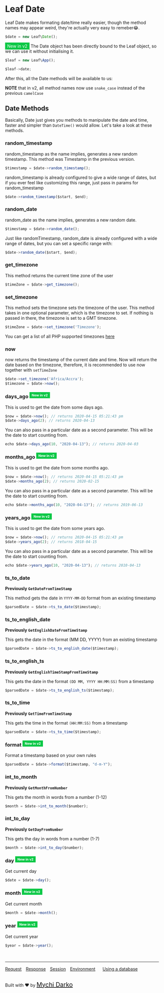 # Leaf Date
Leaf Date makes formating date/time really easier, though the method names may appear weird, they're actually very easy to remeber😂.

```js
$date = new Leaf\Date();
```

<span style="background: rgb(11, 200, 70); color: white; padding: 3px 7px; font-size: 14px;">New in v2</span> The Date object has been directly bound to the Leaf object, so we can use it without initialising it.

```js
$leaf = new Leaf\App();

$leaf->date;
```

After this, all the Date methods will be available to us:

**NOTE** that in v2, all method names now use `snake_case` instead of the previous `camelCase`

## Date Methods
Basically, Date just gives you methods to manipulate the date and time, faster and simpler than `DateTime()` would allow. Let's take a look at these methods.

### random_timestamp
random_timestamp as the name implies, generates a new random timestamp. This method was Timestamp in the previous version.

```js
$timestamp = $date->random_timestamp();
```

random_timestamp is already configured to give a wide range of dates, but if you ever feel like customizing this range, just pass in params for random_timestamp
```js
$date->random_timestamp($start, $end);
```

### random_date
random_date as the name implies, generates a new random date.

```js
$timestamp = $date->random_date();
```

Just like randomTimestamp, random_date is already configured with a wide range of dates, but you can set a specific range with:

```js
$date->random_date($start, $end);
```

### get_timezone
This method returns the current time zone of the user

```js
$timeZone = $date->get_timezone();
```

### set_timezone
This method sets the timezone sets the timezone of the user. This method takes in one optional parameter, which is the timezone to set. If nothing is passed in there, the timezone is set to a GMT timezone.

```js
$timeZone = $date->set_timezone('Timezone');
```

You can get a list of all PHP supported timezones [here](https://www.w3schools.com/php/php_ref_timezones.asp)

### now
now returns the timestamp of the current date and time. Now will return the date based on the timezone, therefore, it is recommended to use now together with `setTimeZone`

```js
$date->set_timezone('Africa/Accra');
$timezone = $date->now();
```

### days_ago <sup><span style="background: rgb(11, 200, 70); color: white; padding: 3px 7px; font-size: 11px;">New in v2</span></sup>

This is used to get the date from some days ago.

```js
$now = $date->now(); // returns 2020-04-15 05:21:43 pm
$date->days_ago(2); // returns 2020-04-13
```

You can also pass in a particular date as a second parameter. This will be the date to start counting from.

```js
echo $date->days_ago(10, "2020-04-13"); // returns 2020-04-03
```

### months_ago <sup><span style="background: rgb(11, 200, 70); color: white; padding: 3px 7px; font-size: 11px;">New in v2</span></sup>

This is used to get the date from some months ago.

```js
$now = $date->now(); // returns 2020-04-15 05:21:43 pm
$date->months_ago(2); // returns 2020-02-15
```

You can also pass in a particular date as a second parameter. This will be the date to start counting from.

```js
echo $date->months_ago(10, "2020-04-13"); // returns 2019-06-13
```

### years_ago <sup><span style="background: rgb(11, 200, 70); color: white; padding: 3px 7px; font-size: 11px;">New in v2</span></sup>

This is used to get the date from some years ago.

```js
$now = $date->now(); // returns 2020-04-15 05:21:43 pm
$date->years_ago(2); // returns 2018-04-15
```

You can also pass in a particular date as a second parameter. This will be the date to start counting from.

```js
echo $date->years_ago(10, "2020-04-13"); // returns 2010-04-13
```

### ts_to_date

**Previously `GetDateFromTimeStamp`** 

This method gets the date in `YYYY-MM-DD` format from an existing timestamp

```js
$parsedDate = $date->ts_to_date($timestamp);
```

### ts_to_english_date

**Previously `GetEnglishDateFromTimeStamp`** 

This gets the date in the format (MM DD, YYYY) from an existing timestamp

```js
$parsedDate = $date->ts_to_english_date($timestamp);
```

### ts_to_english_ts

**Previously `GetEnglishTimeStampFromTimeStamp`** 

This gets the date in the format `(DD MM, YYYY HH:MM:SS)` from a timestamp

```js
$parsedDate = $date->ts_to_english_ts($timestamp);
```

### ts_to_time

**Previously `GetTimeFromTimeStamp`** 

This gets the time in the format `(HH:MM:SS)` from a timestamp

```js
$parsedDate = $date->ts_to_time($timestamp);
```

### format <sup><span style="background: rgb(11, 200, 70); color: white; padding: 3px 7px; font-size: 11px;">New in v2</span></sup>

Format a timestamp based on your own rules

```js
$parsedDate = $date->format($timestamp, "d-m-Y");
```

### int_to_month

**Previously `GetMonthFromNumber`** 

This gets the month in words from a number (1-12)

```js
$month = $date->int_to_month($number);
```

### int_to_day

**Previously `GetDayFromNumber`** 

This gets the day in words from a number (1-7)

```js
$month = $date->int_to_day($number);
```

### day <sup><span style="background: rgb(11, 200, 70); color: white; padding: 3px 7px; font-size: 11px;">New in v2</span></sup>

Get current day

```js
$date = $date->day();
```

### month <sup><span style="background: rgb(11, 200, 70); color: white; padding: 3px 7px; font-size: 11px;">New in v2</span></sup>

Get current month

```js
$month = $date->month();
```

### year <sup><span style="background: rgb(11, 200, 70); color: white; padding: 3px 7px; font-size: 11px;">New in v2</span></sup>

Get current year

```js
$year = $date->year();
```


<br>
<hr>

<a href="#/2.0/http/request" style="margin: 0px">Request</a>
<a href="#/2.0/http/response" style="margin: 0px 10px;">Response</a>
<a href="#/2.0/http/session" style="margin: 0px; 10px;">Session</a>
<a href="#/2.0/environment" style="margin: 0px 10px;">Environment</a>
<a href="#/2.0/database" style="margin: 0px 10px;">Using a database</a>

<br>
Built with ❤ by <a href="https://mychi.netlify.com" style="font-size: 20px; color: #111;" target="_blank">Mychi Darko</a>